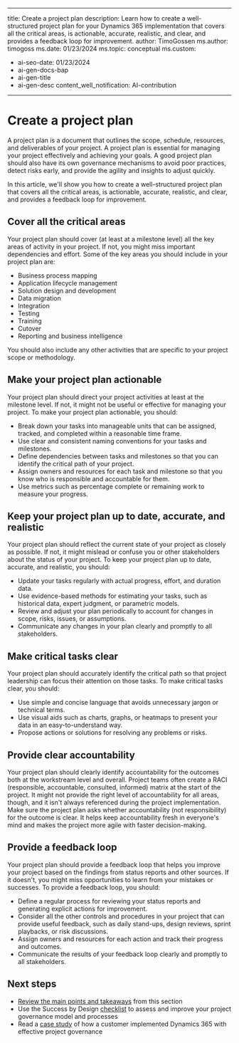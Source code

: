 ﻿---

title: Create a project plan
description: Learn how to create a well-structured project plan for your Dynamics 365 implementation that covers all the critical areas, is actionable, accurate, realistic, and clear, and provides a feedback loop for improvement.
author: TimoGossen
ms.author: timogoss
ms.date: 01/23/2024
ms.topic: conceptual
ms.custom:
  - ai-seo-date: 01/23/2024
  - ai-gen-docs-bap
  - ai-gen-title
  - ai-gen-desc
content_well_notification: AI-contribution
---

# Create a project plan

A project plan is a document that outlines the scope, schedule, resources, and deliverables of your project. A project plan is essential for managing your project effectively and achieving your goals. A good project plan should also have its own governance mechanisms to avoid poor practices, detect risks early, and provide the agility and insights to adjust quickly.

In this article, we'll show you how to create a well-structured project plan that covers all the critical areas, is actionable, accurate, realistic, and clear, and provides a feedback loop for improvement.

## Cover all the critical areas

Your project plan should cover (at least at a milestone level) all the key areas of activity in your project. If not, you might miss important dependencies and effort. Some of the key areas you should include in your project plan are:

- Business process mapping
- Application lifecycle management
- Solution design and development
- Data migration
- Integration
- Testing
- Training
- Cutover
- Reporting and business intelligence

You should also include any other activities that are specific to your project scope or methodology.

## Make your project plan actionable

Your project plan should direct your project activities at least at the milestone level. If not, it might not be useful or effective for managing your project. To make your project plan actionable, you should:

- Break down your tasks into manageable units that can be assigned, tracked, and completed within a reasonable time frame.
- Use clear and consistent naming conventions for your tasks and milestones.
- Define dependencies between tasks and milestones so that you can identify the critical path of your project.
- Assign owners and resources for each task and milestone so that you know who is responsible and accountable for them.
- Use metrics such as percentage complete or remaining work to measure your progress.

## Keep your project plan up to date, accurate, and realistic

Your project plan should reflect the current state of your project as closely as possible. If not, it might mislead or confuse you or other stakeholders about the status of your project. To keep your project plan up to date, accurate, and realistic, you should:

- Update your tasks regularly with actual progress, effort, and duration data.
- Use evidence-based methods for estimating your tasks, such as historical data, expert judgment, or parametric models.
- Review and adjust your plan periodically to account for changes in scope, risks, issues, or assumptions.
- Communicate any changes in your plan clearly and promptly to all stakeholders.

## Make critical tasks clear

Your project plan should accurately identify the critical path so that project leadership can focus their attention on those tasks. To make critical tasks clear, you should:

- Use simple and concise language that avoids unnecessary jargon or technical terms.
- Use visual aids such as charts, graphs, or heatmaps to present your data in an easy-to-understand way.
- Propose actions or solutions for resolving any problems or risks.

## Provide clear accountability

Your project plan should clearly identify accountability for the outcomes both at the workstream level and overall. Project teams often create a RACI (responsible, accountable, consulted, informed) matrix at the start of the project. It might not provide the right level of accountability for all areas, though, and it isn't always referenced during the project implementation. Make sure the project plan asks whether accountability (not responsibility) for the outcome is clear. It helps keep accountability fresh in everyone's mind and makes the project more agile with faster decision-making.

## Provide a feedback loop

Your project plan should provide a feedback loop that helps you improve your project based on the findings from status reports and other sources. If it doesn't, you might miss opportunities to learn from your mistakes or successes. To provide a feedback loop, you should:

- Define a regular process for reviewing your status reports and generating explicit actions for improvement.
- Consider all the other controls and procedures in your project that can provide useful feedback, such as daily stand-ups, design reviews, sprint playbacks, or risk discussions.
- Assign owners and resources for each action and track their progress and outcomes.
- Communicate the results of your feedback loop clearly and promptly to all stakeholders.

## Next steps

- [Review the main points and takeaways](project-governance-conclusion.md) from this section
- Use the Success by Design [checklist](project-governance-checklist.md) to assess and improve your project governance model
and processes
- Read a [case study](project-governance-case-study.md) of how a customer implemented Dynamics 365 with effective project governance
